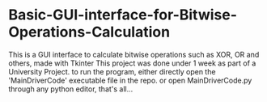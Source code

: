 # Basic-GUI-interface-for-Bitwise-Operations-Calculation

This is a GUI interface to calculate bitwise operations such as XOR, OR and others, made with Tkinter
This project was done under 1 week as part of a University Project. to run the program, either directly open the 'MainDriverCode' executable file in the repo.
or open MainDriverCode.py through any python editor, that's all...

